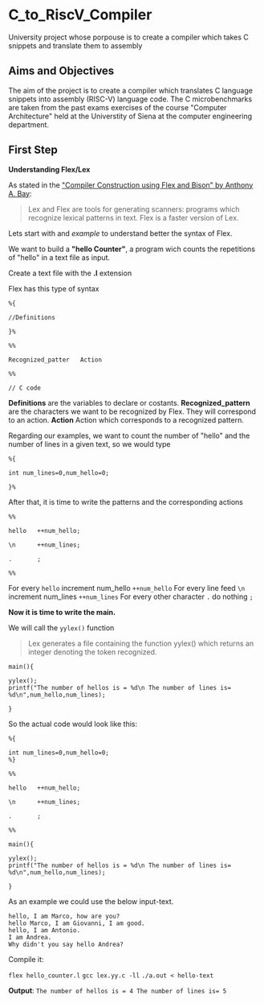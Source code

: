 # C_to_RiscV_Compiler
University project whose porpouse is to create a compiler which takes C snippets and translate them to assembly

## Aims and Objectives

The aim of the project is to create a compiler which translates C language snippets into assembly (RISC-V) language code. The C microbenchmarks are taken from the past exams exercises of the course "Computer Architecture" held at the Universtity of Siena at the computer engineering department.


## First Step

**Understanding Flex/Lex**

As stated in the ["Compiler Construction using Flex and Bison" by Anthony A. Bay](https://www.admb-project.org/tools/flex/compiler.pdf):

>Lex and Flex are tools for generating scanners: programs which recognize lexical patterns in text. Flex is a faster version of Lex.

Lets start with and *example* to understand better the syntax of Flex.

We want to build a **"hello Counter"**, a program wich counts the repetitions of "hello" in a text file as input.

Create a text file with the **.l** extension

Flex has this type of syntax
```
%{

//Definitions

}%

%%

Recognized_patter   Action

%%

// C code

```
**Definitions** are the variables to declare or costants. **Recognized_pattern** are the characters we want to be recognized by Flex. They will correspond to an action. **Action** Action which corresponds to a recognized pattern.


Regarding our examples, we want to count the number of "hello" and the number of lines in a given text, so we would type
```
%{

int num_lines=0,num_hello=0;

}%
```
After that, it is time to write the patterns and the corresponding actions
```
%%

hello   ++num_hello;

\n      ++num_lines;

.       ;

%%
```

For every `hello` increment num_hello `++num_hello`
For every line feed `\n` increment num_lines `++num_lines`
For every other character `.` do nothing `;`


**Now it is time to write the main.**

We will call the `yylex()` function
>Lex generates a file containing the function yylex() which returns an integer denoting the token recognized.

```
main(){

yylex();
printf("The number of hellos is = %d\n The number of lines is= %d\n",num_hello,num_lines);

}
```


So the actual code would look like this:
```
%{

int num_lines=0,num_hello=0;
%}

%%

hello   ++num_hello;

\n      ++num_lines;

.       ;

%%

main(){

yylex();
printf("The number of hellos is = %d\n The number of lines is= %d\n",num_hello,num_lines);

}

```

As an example we could use the below input-text.

```
hello, I am Marco, how are you?
hello Marco, I am Giovanni, I am good.
hello, I am Antonio.
I am Andrea.
Why didn't you say hello Andrea?
```

Compile it:

`flex hello_counter.l` 
`gcc lex.yy.c -ll`
`./a.out < hello-text`

**Output**: `The number of hellos is = 4 The number of lines is= 5`
